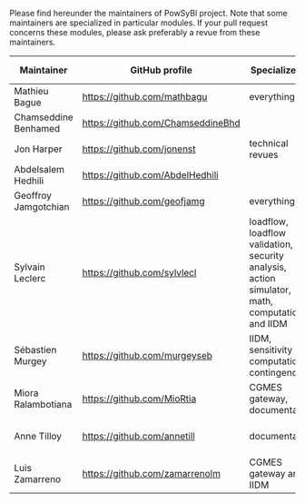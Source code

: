 Please find hereunder the maintainers of PowSyBl project. Note that some maintainers are specialized in particular modules. If your pull request concerns these modules, please ask preferably a revue from these maintainers.

Maintainer | GitHub profile |  Specialized in | Understands very well  
--- |- | - | -
Mathieu Bague | https://github.com/mathbagu | everything | everything
Chamseddine Benhamed | https://github.com/ChamseddineBhd | | IIDM, AFS
Jon Harper | https://github.com/jonenst | technical revues | technical revues
Abdelsalem Hedhili | https://github.com/AbdelHedhili | | IIDM, UCTE gateway 
Geoffroy Jamgotchian | https://github.com/geofjamg | everything | everything
Sylvain Leclerc | https://github.com/sylvlecl | loadflow, loadflow validation, security analysis, action simulator, math, computation and IIDM | AFS, spring
Sébastien Murgey | https://github.com/murgeyseb | IIDM, sensitivity computation, contingencies | GSE
Miora Ralambotiana | https://github.com/MioRtia | CGMES gateway, documentation | all gateways, tutorials
Anne Tilloy | https://github.com/annetill | documentation | tutorials, Windows aspects
Luis Zamarreno | https://github.com/zamarrenolm | CGMES gateway and IIDM | everything linked to electrotechnics
